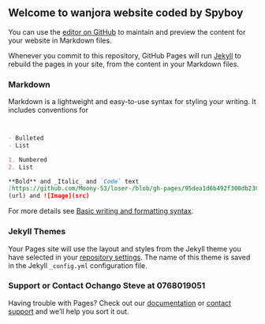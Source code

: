 ## Welcome to wanjora website coded by Spyboy

You can use the [editor on GitHub](https://github.com/Ochango-steve/RUTH-GATHONI-/edit/gh-pages/index.md) to maintain and preview the content for your website in Markdown files.

Whenever you commit to this repository, GitHub Pages will run [Jekyll](https://jekyllrb.com/) to rebuild the pages in your site, from the content in your Markdown files.

### Markdown

Markdown is a lightweight and easy-to-use syntax for styling your writing. It includes conventions for

```markdown


- Bulleted
- List

1. Numbered
2. List

**Bold** and _Italic_ and `Code` text
[https://github.com/Moony-53/loser-/blob/gh-pages/95dea1d6b492f300db23063772196e72.mp4]
(url) and ![Image](src)
```

For more details see [Basic writing and formatting syntax](https://docs.github.com/en/github/writing-on-github/getting-started-with-writing-and-formatting-on-github/basic-writing-and-formatting-syntax).

### Jekyll Themes

Your Pages site will use the layout and styles from the Jekyll theme you have selected in your [repository settings](https://github.com/Ochango-steve/RUTH-GATHONI-/settings/pages). The name of this theme is saved in the Jekyll `_config.yml` configuration file.

### Support or Contact Ochango Steve at 0768019051

Having trouble with Pages? Check out our [documentation](https://docs.github.com/categories/github-pages-basics/) or [contact support](https://support.github.com/contact) and we’ll help you sort it out.

